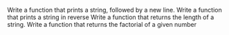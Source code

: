 Write a function that prints a string, followed by a new line.
Write a function that prints a string in reverse
Write a function that returns the length of a string.
Write a function that returns the factorial of a given number
